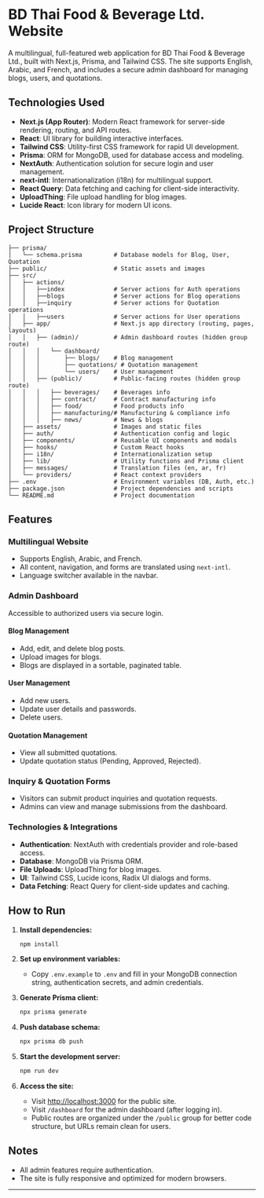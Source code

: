 # BD Thai Food & Beverage Ltd. Website

A multilingual, full-featured web application for BD Thai Food & Beverage Ltd., built with Next.js, Prisma, and Tailwind CSS. The site supports English, Arabic, and French, and includes a secure admin dashboard for managing blogs, users, and quotations.

## Technologies Used

- **Next.js (App Router)**: Modern React framework for server-side rendering, routing, and API routes.
- **React**: UI library for building interactive interfaces.
- **Tailwind CSS**: Utility-first CSS framework for rapid UI development.
- **Prisma**: ORM for MongoDB, used for database access and modeling.
- **NextAuth**: Authentication solution for secure login and user management.
- **next-intl**: Internationalization (i18n) for multilingual support.
- **React Query**: Data fetching and caching for client-side interactivity.
- **UploadThing**: File upload handling for blog images.
- **Lucide React**: Icon library for modern UI icons.

## Project Structure

```
├── prisma/
│   └── schema.prisma         # Database models for Blog, User, Quotation
├── public/                   # Static assets and images
├── src/
│   ├── actions/
│   │   ├──index              # Server actions for Auth operations
│   │   ├──blogs              # Server actions for Blog operations
│   │   ├──inquiry            # Server actions for Quotation operations
│   │   ├──users              # Server actions for User operations
│   ├── app/                  # Next.js app directory (routing, pages, layouts)
│   │   ├── (admin)/          # Admin dashboard routes (hidden group route)
│   │   │   └── dashboard/
│   │   │       ├── blogs/    # Blog management
│   │   │       ├── quotations/ # Quotation management
│   │   │       └── users/    # User management
│   │   ├── (public)/         # Public-facing routes (hidden group route)
│   │   │   ├── beverages/    # Beverages info
│   │   │   ├── contract/     # Contract manufacturing info
│   │   │   ├── food/         # Food products info
│   │   │   ├── manufacturing/# Manufacturing & compliance info
│   │   │   ├── news/         # News & blogs
│   ├── assets/               # Images and static files
│   ├── auth/                 # Authentication config and logic
│   ├── components/           # Reusable UI components and modals
│   ├── hooks/                # Custom React hooks
│   ├── i18n/                 # Internationalization setup
│   ├── lib/                  # Utility functions and Prisma client
│   ├── messages/             # Translation files (en, ar, fr)
│   └── providers/            # React context providers
├── .env                      # Environment variables (DB, Auth, etc.)
├── package.json              # Project dependencies and scripts
└── README.md                 # Project documentation
```

## Features

### Multilingual Website

- Supports English, Arabic, and French.
- All content, navigation, and forms are translated using `next-intl`.
- Language switcher available in the navbar.

### Admin Dashboard

Accessible to authorized users via secure login.

#### Blog Management

- Add, edit, and delete blog posts.
- Upload images for blogs.
- Blogs are displayed in a sortable, paginated table.

#### User Management

- Add new users.
- Update user details and passwords.
- Delete users.

#### Quotation Management

- View all submitted quotations.
- Update quotation status (Pending, Approved, Rejected).

### Inquiry & Quotation Forms

- Visitors can submit product inquiries and quotation requests.
- Admins can view and manage submissions from the dashboard.

### Technologies & Integrations

- **Authentication**: NextAuth with credentials provider and role-based access.
- **Database**: MongoDB via Prisma ORM.
- **File Uploads**: UploadThing for blog images.
- **UI**: Tailwind CSS, Lucide icons, Radix UI dialogs and forms.
- **Data Fetching**: React Query for client-side updates and caching.

## How to Run

1. **Install dependencies:**

   ```bash
   npm install
   ```

2. **Set up environment variables:**

   - Copy `.env.example` to `.env` and fill in your MongoDB connection string, authentication secrets, and admin credentials.

3. **Generate Prisma client:**

   ```bash
   npx prisma generate
   ```

4. **Push database schema:**

   ```bash
   npx prisma db push
   ```

5. **Start the development server:**

   ```bash
   npm run dev
   ```

6. **Access the site:**
   - Visit [http://localhost:3000](http://localhost:3000) for the public site.
   - Visit `/dashboard` for the admin dashboard (after logging in).
   - Public routes are organized under the `/public` group for better code structure, but URLs remain clean for users.

## Notes

- All admin features require authentication.
- The site is fully responsive and optimized for modern browsers.

---

